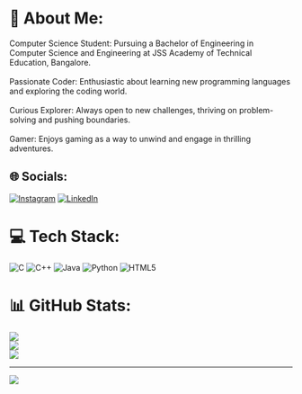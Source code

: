


# 💫 About Me:
Computer Science Student: Pursuing a Bachelor of Engineering in Computer Science and Engineering at JSS Academy of Technical Education, Bangalore.<br><br>Passionate Coder: Enthusiastic about learning new programming languages and exploring the coding world.<br><br>Curious Explorer: Always open to new challenges, thriving on problem-solving and pushing boundaries.<br><br>Gamer: Enjoys gaming as a way to unwind and engage in thrilling adventures.


## 🌐 Socials:
[![Instagram](https://img.shields.io/badge/Instagram-%23E4405F.svg?logo=Instagram&logoColor=white)](https://instagram.com/sam_ac_06) [![LinkedIn](https://img.shields.io/badge/LinkedIn-%230077B5.svg?logo=linkedin&logoColor=white)](www.linkedin.com/in/samarth-a-c-97833a301) 

# 💻 Tech Stack:
![C](https://img.shields.io/badge/c-%2300599C.svg?style=flat&logo=c&logoColor=white) ![C++](https://img.shields.io/badge/c++-%2300599C.svg?style=flat&logo=c%2B%2B&logoColor=white) ![Java](https://img.shields.io/badge/java-%23ED8B00.svg?style=flat&logo=openjdk&logoColor=white) ![Python](https://img.shields.io/badge/python-3670A0?style=flat&logo=python&logoColor=ffdd54) ![HTML5](https://img.shields.io/badge/html5-%23E34F26.svg?style=flat&logo=html5&logoColor=white)
# 📊 GitHub Stats:
![](https://github-readme-stats.vercel.app/api?username=SamarthAC&theme=dark&hide_border=false&include_all_commits=true&count_private=true)<br/>
![](https://github-readme-streak-stats.herokuapp.com/?user=SamarthAC&theme=dark&hide_border=false)<br/>
![](https://github-readme-stats.vercel.app/api/top-langs/?username=SamarthAC&theme=dark&hide_border=false&include_all_commits=true&count_private=true&layout=compact)

---
[![](https://visitcount.itsvg.in/api?id=SamarthAC&icon=0&color=3)](https://visitcount.itsvg.in)

